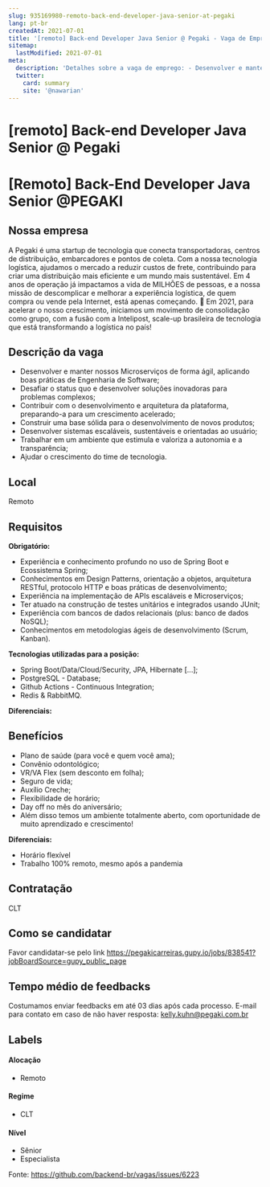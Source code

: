 ```yaml
---
slug: 935169980-remoto-back-end-developer-java-senior-at-pegaki
lang: pt-br
createdAt: 2021-07-01
title: '[remoto] Back-end Developer Java Senior @ Pegaki - Vaga de Emprego'
sitemap:
  lastModified: 2021-07-01
meta:
  description: 'Detalhes sobre a vaga de emprego: - Desenvolver e manter nossos Microserviços de forma ágil, aplicando boas práticas de Engenharia de Software; - Desafiar o status quo e desenvolver soluções inovadoras para problemas complexos; - Contribuir com o desenvolvimento e arquitetura da plataforma, preparando-a para um crescimento acelerado; - Construir uma base sólida para o desenvolvimento de novos produtos; - Desenvolver sistemas escaláveis, sustentáveis e orientadas ao usuário; - Trabalhar em um ambiente que estimula e valoriza a autonomia e a transparência; - Ajudar o crescimento do time de tecnologia.'
  twitter:
    card: summary
    site: '@nawarian'
---
```


# [remoto] Back-end Developer Java Senior @ Pegaki



[Remoto] Back-End Developer Java Senior @PEGAKI
==================================================


## Nossa empresa

A Pegaki é uma startup de tecnologia que conecta transportadoras, centros de distribuição, embarcadores e pontos de coleta. Com a nossa tecnologia logística, ajudamos o mercado a reduzir custos de frete, contribuindo para criar uma distribuição mais eficiente e um mundo mais sustentável.
Em 4 anos de operação já impactamos a vida de MILHÕES de pessoas, e a nossa missão de descomplicar e melhorar a experiência logística, de quem compra ou vende pela Internet, está apenas começando. 🚀
Em 2021, para acelerar o nosso crescimento, iniciamos um movimento de consolidação como grupo, com a fusão com a Intelipost, scale-up brasileira de tecnologia que está transformando a logística no país!
 
## Descrição da vaga

- Desenvolver e manter nossos Microserviços de forma ágil, aplicando boas práticas de Engenharia de Software;
- Desafiar o status quo e desenvolver soluções inovadoras para problemas complexos;
- Contribuir com o desenvolvimento e arquitetura da plataforma, preparando-a para um crescimento acelerado;
- Construir uma base sólida para o desenvolvimento de novos produtos;
- Desenvolver sistemas escaláveis, sustentáveis e orientadas ao usuário;
- Trabalhar em um ambiente que estimula e valoriza a autonomia e a transparência;
- Ajudar o crescimento do time de tecnologia.

## Local

Remoto

## Requisitos

**Obrigatório:**
- Experiência e conhecimento profundo no uso de Spring Boot e Ecossistema Spring;
- Conhecimentos em Design Patterns, orientação a objetos, arquitetura RESTful, protocolo HTTP e boas práticas de desenvolvimento;
- Experiência na implementação de APIs escaláveis e Microserviços;
- Ter atuado na construção de testes unitários e integrados usando JUnit;
- Experiência com bancos de dados relacionais (plus: banco de dados NoSQL);
- Conhecimentos em metodologias ágeis de desenvolvimento (Scrum, Kanban).


**Tecnologias utilizadas para a posição:**
- Spring Boot/Data/Cloud/Security, JPA, Hibernate [...];
- PostgreSQL - Database;
- Github Actions - Continuous Integration;
- Redis & RabbitMQ.

**Diferenciais:**


## Benefícios

- Plano de saúde (para você e quem você ama);
- Convênio odontológico; 
- VR/VA Flex (sem desconto em folha);
- Seguro de vida;
- Auxílio Creche;
- Flexibilidade de horário;
- Day off no mês do aniversário;
- Além disso temos um ambiente totalmente aberto, com oportunidade de muito aprendizado e crescimento!

**Diferenciais:**
- Horário flexível
- Trabalho 100% remoto, mesmo após a pandemia


## Contratação

CLT
## Como se candidatar

Favor candidatar-se pelo link https://pegakicarreiras.gupy.io/jobs/838541?jobBoardSource=gupy_public_page

## Tempo médio de feedbacks

Costumamos enviar feedbacks em até 03 dias após cada processo.
E-mail para contato em caso de não haver resposta: kelly.kuhn@pegaki.com.br

## Labels
<!-- retire os labels que não fazem sentido à vaga -->

#### Alocação

- Remoto

#### Regime
- CLT

#### Nível
- Sênior
- Especialista




Fonte: https://github.com/backend-br/vagas/issues/6223